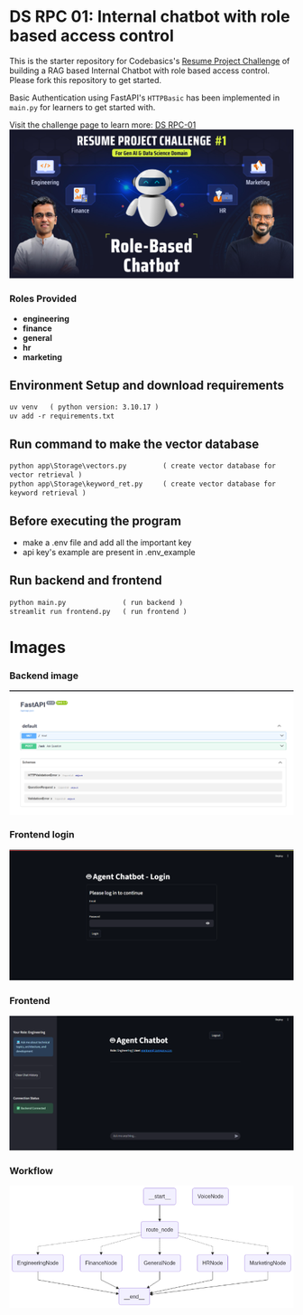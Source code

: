 # DS RPC 01: Internal chatbot with role based access control

This is the starter repository for Codebasics's [Resume Project Challenge](https://codebasics.io/challenge/codebasics-gen-ai-data-science-resume-project-challenge) of building a RAG based Internal Chatbot with role based access control. Please fork this repository to get started.

Basic Authentication using FastAPI's `HTTPBasic` has been implemented in `main.py` for learners to get started with.

Visit the challenge page to learn more: [DS RPC-01](https://codebasics.io/challenge/codebasics-gen-ai-data-science-resume-project-challenge)
![alt text](resources/RPC_01_Thumbnail.jpg)
### Roles Provided
 - **engineering**
 - **finance**
 - **general**
 - **hr**
 - **marketing**


## Environment Setup and download requirements
```
uv venv   ( python version: 3.10.17 )
uv add -r requirements.txt
```

## Run command to make the vector database
```
python app\Storage\vectors.py         ( create vector database for vector retrieval )
python app\Storage\keyword_ret.py     ( create vector database for keyword retrieval )
```

## Before executing the program 
- make a .env file and add all the important key
- api key's example are present in .env_example


## Run backend and frontend
```
python main.py              ( run backend )
streamlit run frontend.py   ( run frontend )
```

# Images
### Backend image
<img src="images/backend.png" alt="Backend Image Image" width="600"/>

### Frontend login
<img src="images/frontend_login.png" alt="Frontend login Image" width="600"/>

### Frontend 
<img src="images/frontend.png" alt="frontend Image" width="600"/>

### Workflow 
<img src="workflow.png" alt="Workflow Image" width="800"/>